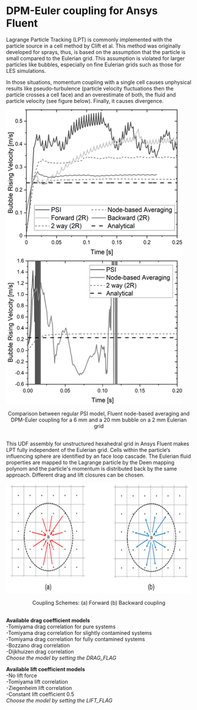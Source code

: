 # DPM-Euler coupling for Ansys Fluent

Lagrange Particle Tracking (LPT) is commonly implemented with the particle source in a cell method by Clift et al. This method was originally developed for sprays, thus, is based on the assumption that the particle is small compared to the Eulerian grid. This assumption is violated for larger particles like bubbles, especially on fine Eulerian grids such as those for LES simulations.

In those situations, momentum coupling with a single cell causes unphysical results like pseudo-turbulence (particle velocity fluctuations then the particle crosses a cell face) and an overestimate of both, the fluid and particle velocity (see figure below). Finally, it causes divergence. 


<img src="Cmp_Mapping_6mmbubble_on2mmgrid.png" width="480" height="400"> <img src="Cmp_Mapping_20mmbubble_on2mmgrid.png" width="480" height="400"> 

 <p align="center"> Comparison between regular PSI model, Fluent node-based averaging and DPM-Euler coupling for a 6 mm and a 20 mm bubble on a 2 mm Eulerian grid </p>


<br>This UDF assembly for unstructured hexahedral grid in Ansys Fluent makes LPT fully independent of the Eulerian grid. Cells within the particle‘s influencing sphere are identified by an face loop cascade. The Eulerian fluid properties are mapped to the Lagrange particle by the Deen mapping polynom and the particle's momentum is distributed back by the same approach. Different drag and lift closures can be chosen.

 <p align="center"><img src="Coupling_schemes.png" alt="Coupling Schemes" width="700" height="300"> </p>
<p align="center">Coupling Schemes: (a) Forward (b) Backward coupling </p>
 
<br><b>Available drag coefficient models</b>
<br>-Tomiyama drag correlation for pure systems
<br>-Tomiyama drag correlation for slightly contamined systems
<br>-Tomiyama drag correlation for fully contamined systems
<br>-Bozzano drag correlation
<br>-Dijkhuizen drag correlation
<br><i>Choose the model by setting the DRAG_FLAG</i>

<b>Available lift coefficient models</b>
<br>-No lift force
<br>-Tomiyama lift correlation
<br>-Ziegenheim lift correlation
<br>-Constant lift coefficient 0.5
<br><i>Choose the model by setting the LIFT_FLAG</i>
